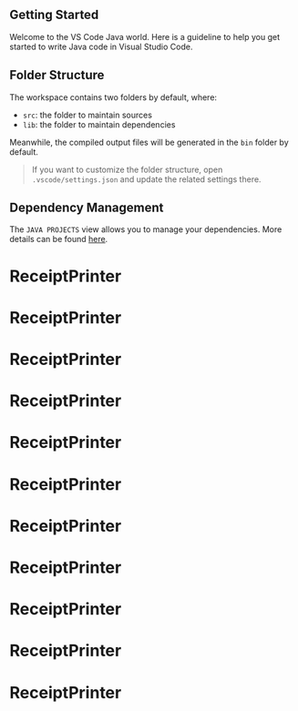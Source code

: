 ## Getting Started

Welcome to the VS Code Java world. Here is a guideline to help you get started to write Java code in Visual Studio Code.

## Folder Structure

The workspace contains two folders by default, where:

- `src`: the folder to maintain sources
- `lib`: the folder to maintain dependencies

Meanwhile, the compiled output files will be generated in the `bin` folder by default.

> If you want to customize the folder structure, open `.vscode/settings.json` and update the related settings there.

## Dependency Management

The `JAVA PROJECTS` view allows you to manage your dependencies. More details can be found [here](https://github.com/microsoft/vscode-java-dependency#manage-dependencies).
# ReceiptPrinter
# ReceiptPrinter
# ReceiptPrinter
# ReceiptPrinter
# ReceiptPrinter
# ReceiptPrinter
# ReceiptPrinter
# ReceiptPrinter
# ReceiptPrinter
# ReceiptPrinter
# ReceiptPrinter
